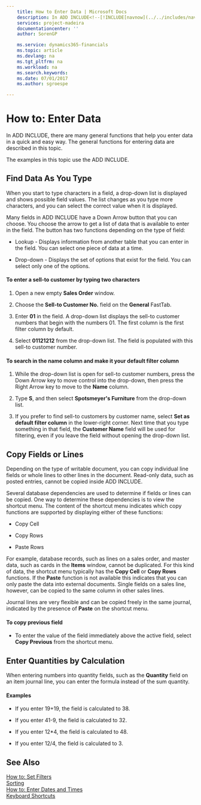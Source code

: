 ```yaml
---
    title: How to Enter Data | Microsoft Docs
    description: In ADD INCLUDE<!--[!INCLUDE[navnow](../../includes/navnow_md.md)]-->, there are many general functions that help you enter data  in a quick and easy way. The general functions for entering data are described in this topic.
    services: project-madeira
    documentationcenter: ''
    author: SorenGP

    ms.service: dynamics365-financials
    ms.topic: article
    ms.devlang: na
    ms.tgt_pltfrm: na
    ms.workload: na
    ms.search.keywords:
    ms.date: 07/01/2017
    ms.author: sgroespe

---
```

# How to: Enter Data
In ADD INCLUDE<!--[!INCLUDE[navnow](../../includes/navnow_md.md)]-->, there are many general functions that help you enter data  in a quick and easy way. The general functions for entering data are described in this topic.  
  
 The examples in this topic use the ADD INCLUDE<!--[!INCLUDE[demolong](../../includes/demolong_md.md)]-->.  
  
## Find Data As You Type  
 When you start to type characters in a field, a drop-down list is displayed and shows possible field values. The list changes as you type more characters, and you can select the correct value when it is displayed.  
  
 Many fields in ADD INCLUDE<!--[!INCLUDE[navnow](../../includes/navnow_md.md)]--> have a Down Arrow button that you can choose. You choose the arrow to get a list of data that is available to enter in the field. The button has two functions depending on the type of field:  
  
-   Lookup - Displays information from another table that you can enter in the field. You can select one piece of data at a time.  
  
-   Drop-down - Displays the set of options that exist for the field. You can select only one of the options.  
  
#### To enter a sell-to customer by typing two characters  
  
1.  Open a new empty **Sales Order** window.  
  
2.  Choose the **Sell-to Customer No.** field on the **General** FastTab.  
  
3.  Enter **01** in the field. A drop-down list displays the sell-to customer numbers that begin with the numbers 01. The first column is the first filter column by default.  
  
4.  Select **01121212** from the drop-down list. The field is populated with this sell-to customer number.  
  
#### To search in the name column and make it your default filter column  
  
1.  While the drop-down list is open for sell-to customer numbers, press the Down Arrow key to move control into the drop-down, then press the Right Arrow key to move to the **Name** column.  
  
2.  Type **S**, and then select **Spotsmeyer's Furniture** from the drop-down list.  
  
3.  If you prefer to find sell-to customers by customer name, select **Set as default filter column** in the lower-right corner. Next time that you type something in that field, the **Customer Name** field will be used for filtering, even if you leave the field without opening the drop-down list.  
  
## Copy Fields or Lines  
 Depending on the type of writable document, you can copy individual line fields or whole lines to other lines in the document. Read-only data, such as posted entries, cannot be copied inside ADD INCLUDE<!--[!INCLUDE[navnow](../../includes/navnow_md.md)]-->.  
  
 Several database dependencies are used to determine if fields or lines can be copied. One way to determine these dependencies is to view the shortcut menu. The content of the shortcut menu indicates which copy functions are supported by displaying either of these functions:  
  
-   Copy Cell  
  
-   Copy Rows  
  
-   Paste Rows  
  
 For example, database records, such as lines on a sales order, and master data, such as cards in the **Items** window, cannot be duplicated. For this kind of data, the shortcut menu typically has the **Copy Cell** or **Copy Rows**  functions. If the **Paste** function is not available this indicates that you can only paste the data into external documents. Single fields on a sales line, however, can be copied to the same column in other sales lines.  
  
 Journal lines are very flexible and can be copied freely in the same journal, indicated by the presence of **Paste** on the shortcut menu.  
  
#### To copy previous field  
  
-   To enter the value of the field immediately above the active field, select **Copy Previous** from the shortcut menu.  
  
## Enter Quantities by Calculation  
 When entering numbers into quantity fields, such as the **Quantity** field on an item journal line, you can enter the formula instead of the sum quantity.  
  
#### Examples  
  
-   If you enter 19+19, the field is calculated to 38.  
  
-   If you enter 41-9, the field is calculated to 32.  
  
-   If you enter 12*4, the field is calculated to 48.  
  
-   If you enter 12/4, the field is calculated to 3.  
  
## See Also  
 [How to: Set Filters](../../../archive/WorkingWithDynamics/how-to-set-filters.md)   
 [Sorting](sorting.md)   
 [How to: Enter Dates and Times](how-to-enter-dates-and-times.md)   
 [Keyboard Shortcuts](../../../archive/WorkingWithDynamics/keyboard-shortcuts.md)